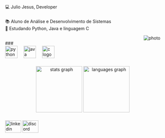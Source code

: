 <p align="left">💻 Julio Jesus, Developer</p>

###

<p align="left">📚 Aluno de Análise e Desenvolvimento de Sistemas<br>📖 Estudando Python, Java e linguagem C</p>
<div align="right">
  <img src="file:///home/kuro/Downloads/230774187-e482399b-492c-4c17-a831-0314bf90526e.png" alt="photo" />
</div>
###

<div align="left">
  <img src="https://cdn.jsdelivr.net/gh/devicons/devicon/icons/python/python-original.svg" height="40" alt="python logo"  />
  <img width="12" />
  <img src="https://cdn.jsdelivr.net/gh/devicons/devicon/icons/java/java-original.svg" height="40" alt="java logo"  />
  <img width="12" />
  <img src="https://cdn.jsdelivr.net/gh/devicons/devicon/icons/c/c-original.svg" height="40" alt="c logo"  />
</div>

###

<div align="center">
  <img src="https://github-readme-stats.vercel.app/api?username=J02Jesus&show_icons=true&title_color=FF0000&text_color=c9d1d9&bg_color=0d1117&hide_border=true&theme=dark" height="150" alt="stats graph" />
  <img src="https://github-readme-stats.vercel.app/api/top-langs?username=J02Jesus&layout=compact&title_color=FF0000&text_color=c9d1d9&bg_color=0d1117&hide_border=true&theme=dark" height="150" alt="languages graph" />
</div>

###

<div align="left">
  <img src="https://raw.githubusercontent.com/maurodesouza/profile-readme-generator/master/src/assets/icons/social/linkedin/default.svg" width="52" height="40" alt="linkedin logo"  />
  <img src="https://raw.githubusercontent.com/maurodesouza/profile-readme-generator/master/src/assets/icons/social/discord/default.svg" width="52" height="40" alt="discord logo"  />
</div>
